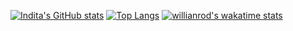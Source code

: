 [![Indita's GitHub stats](https://github-readme-stats.vercel.app/api?username=inditapryatamap)](https://github.com/inditapryatamap/github-readme-stats)
[![Top Langs](https://github-readme-stats.vercel.app/api/top-langs/?username=inditapryatamap&layout=compact)](https://github.com/anuraghazra/github-readme-stats)
[![willianrod's wakatime stats](https://github-readme-stats.vercel.app/api/wakatime?username=inditapryatamap)](https://github.com/anuraghazra/github-readme-stats)
